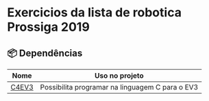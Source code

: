 # Exercicios da lista de robotica Prossiga 2019


## 📦 Dependências

| Nome  | Uso no projeto |
| ------------- | ------------- | 
| [C4EV3](https://github.com/c4ev3/) | Possibilita programar na linguagem C para o EV3 |
